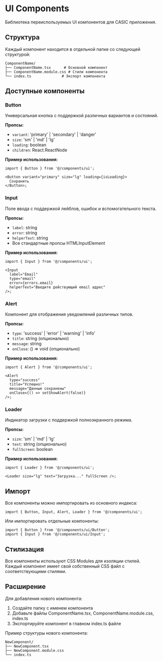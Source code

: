 # UI Components

Библиотека переиспользуемых UI компонентов для CASIC приложения.

## Структура

Каждый компонент находится в отдельной папке со следующей структурой:

```
ComponentName/
├── ComponentName.tsx      # Основной компонент
├── ComponentName.module.css # Стили компонента
└── index.ts              # Экспорт компонента
```

## Доступные компоненты

### Button

Универсальная кнопка с поддержкой различных вариантов и состояний.

**Пропсы:**

- `variant`: 'primary' | 'secondary' | 'danger'
- `size`: 'sm' | 'md' | 'lg'
- `loading`: boolean
- `children`: React.ReactNode

**Пример использования:**

```tsx
import { Button } from '@/components/ui';

<Button variant="primary" size="lg" loading={isLoading}>
  Сохранить
</Button>;
```

### Input

Поле ввода с поддержкой лейблов, ошибок и вспомогательного текста.

**Пропсы:**

- `label`: string
- `error`: string
- `helperText`: string
- Все стандартные пропсы HTMLInputElement

**Пример использования:**

```tsx
import { Input } from '@/components/ui';

<Input
  label="Email"
  type="email"
  error={errors.email}
  helperText="Введите действующий email адрес"
/>;
```

### Alert

Компонент для отображения уведомлений различных типов.

**Пропсы:**

- `type`: 'success' | 'error' | 'warning' | 'info'
- `title`: string (опционально)
- `message`: string
- `onClose`: () => void (опционально)

**Пример использования:**

```tsx
import { Alert } from '@/components/ui';

<Alert
  type="success"
  title="Успешно!"
  message="Данные сохранены"
  onClose={() => setShowAlert(false)}
/>;
```

### Loader

Индикатор загрузки с поддержкой полноэкранного режима.

**Пропсы:**

- `size`: 'sm' | 'md' | 'lg'
- `text`: string (опционально)
- `fullScreen`: boolean

**Пример использования:**

```tsx
import { Loader } from '@/components/ui';

<Loader size="lg" text="Загрузка..." fullScreen />;
```

## Импорт

Все компоненты можно импортировать из основного индекса:

```tsx
import { Button, Input, Alert, Loader } from '@/components/ui';
```

Или импортировать отдельные компоненты:

```tsx
import { Button } from '@/components/ui/Button';
import { Input } from '@/components/ui/Input';
```

## Стилизация

Все компоненты используют CSS Modules для изоляции стилей. Каждый компонент имеет свой собственный CSS файл с соответствующими стилями.

## Расширение

Для добавления нового компонента:

1. Создайте папку с именем компонента
2. Добавьте файлы ComponentName.tsx, ComponentName.module.css, index.ts
3. Экспортируйте компонент в главном index.ts файле

Пример структуры нового компонента:

```
NewComponent/
├── NewComponent.tsx
├── NewComponent.module.css
└── index.ts
```

